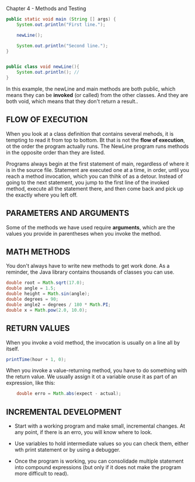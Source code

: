 Chapter 4 - Methods and Testing

```java
public static void main (String [] args) {
	System.out.println("First line.");

	newLine();

	System.out.println("Second line.");
}


public class void newLine(){
	System.out.println(); //
}
```
In this example, the newLine and main methods are both public, which means they can be 
**invoked** (or called) from the other classes. And they are both void, which means that they 
don't return a result.. 


## FLOW OF EXECUTION
When you look at a class definition that contains several mehods, it is tempting to read
it from top to bottom. Bt that is not the **flow of execution**, ot the order the program 
actually runs. The NewLine program runs methods in the opposite order than they are listed.

Programs always begin at the first statement of main, regardless of where it is in the source
file. Statement are executed one at a time, in order, until you reach a method invocation, 
which you can thihk of as a detour. Instead of going to the next statement, you jump to the 
first line of the invoked method, execute all the statement there, and then come back and 
pick up the exactly where you left off. 

## PARAMETERS AND ARGUMENTS
Some of the methods we have used require **arguments**, which are the values you provide in 
parentheses when you invoke the method.


## MATH METHODS

You don't always have to write new methods to get work done. As a reminder, the Java library 
contains thousands of classes you can use. 

```java
double root = Math.sqrt(17.0);
double angle = 1.5;
double height = Math.sin(angle);
double degrees = 90;
double angle2 = degrees / 180 * Math.PI;
double x = Math.pow(2.0, 10.0);
```

## RETURN VALUES
When you invoke a void method, the invocation is usually on a line all by itself.
```java
printTime(hour + 1, 0);
```
When you invoke a value-returning method, you have to do something with the return value.
We usually assign it ot a variable oruse it as part of an expression, like this:

```java
	double erro = Math.abs(expect - actual); 
```

## INCREMENTAL DEVELOPMENT

* Start with a working program and make small, incremental changes. At any point, if there
is an erro, you will know where to look.

* Use variables to hold intermediate values so you can check them, either wth print statement
or by using a debugger.

* Once the program is working, you can consolidade multiple statement into compound expressions
(but only if it does not make the program more difficult to read).

